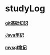 # 								studyLog

#### [git基础知识](/git/git使用.md)

#### [Java笔记](/java/java基础.md)

#### [mysql笔记](/mysql/mysql笔记.md)
